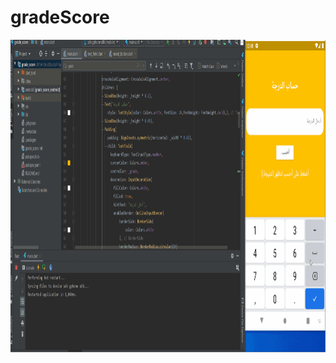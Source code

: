 # gradeScore


<img src="https://github.com/WejdanCS/gradeScore/blob/main/ScreenShot/gradeScore.gif" with=500px height=500px/>
